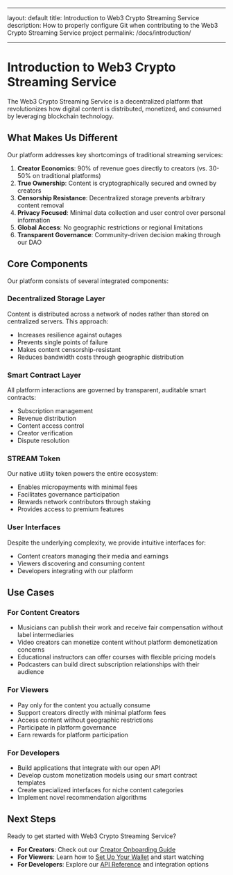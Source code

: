 - --
layout: default
title: Introduction to Web3 Crypto Streaming Service
description: How to properly configure Git when contributing to the Web3 Crypto Streaming Service project
permalink: /docs/introduction/
- --

# Introduction to Web3 Crypto Streaming Service

The Web3 Crypto Streaming Service is a decentralized platform that revolutionizes how digital content is distributed, monetized, and consumed by leveraging blockchain technology.

## What Makes Us Different

Our platform addresses key shortcomings of traditional streaming services:

1. **Creator Economics**: 90% of revenue goes directly to creators (vs. 30-50% on traditional platforms)
2. **True Ownership**: Content is cryptographically secured and owned by creators
3. **Censorship Resistance**: Decentralized storage prevents arbitrary content removal
4. **Privacy Focused**: Minimal data collection and user control over personal information
5. **Global Access**: No geographic restrictions or regional limitations
6. **Transparent Governance**: Community-driven decision making through our DAO

## Core Components

Our platform consists of several integrated components:

### Decentralized Storage Layer

Content is distributed across a network of nodes rather than stored on centralized servers. This approach:
- Increases resilience against outages
- Prevents single points of failure
- Makes content censorship-resistant
- Reduces bandwidth costs through geographic distribution

### Smart Contract Layer

All platform interactions are governed by transparent, auditable smart contracts:
- Subscription management
- Revenue distribution
- Content access control
- Creator verification
- Dispute resolution

### STREAM Token

Our native utility token powers the entire ecosystem:
- Enables micropayments with minimal fees
- Facilitates governance participation
- Rewards network contributors through staking
- Provides access to premium features

### User Interfaces

Despite the underlying complexity, we provide intuitive interfaces for:
- Content creators managing their media and earnings
- Viewers discovering and consuming content
- Developers integrating with our platform

## Use Cases

### For Content Creators

- Musicians can publish their work and receive fair compensation without label intermediaries
- Video creators can monetize content without platform demonetization concerns
- Educational instructors can offer courses with flexible pricing models
- Podcasters can build direct subscription relationships with their audience

### For Viewers

- Pay only for the content you actually consume
- Support creators directly with minimal platform fees
- Access content without geographic restrictions
- Participate in platform governance
- Earn rewards for platform participation

### For Developers

- Build applications that integrate with our open API
- Develop custom monetization models using our smart contract templates
- Create specialized interfaces for niche content categories
- Implement novel recommendation algorithms

## Next Steps

Ready to get started with Web3 Crypto Streaming Service?

- **For Creators**: Check out our [Creator Onboarding Guide](/docs/creator-onboarding)
- **For Viewers**: Learn how to [Set Up Your Wallet](/docs/wallet-setup) and start watching
- **For Developers**: Explore our [API Reference](/docs/api-reference) and integration options

